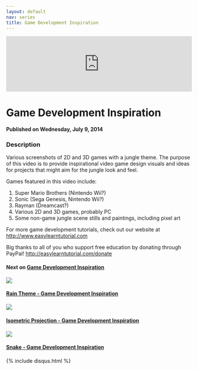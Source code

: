 ```yaml
---
layout: default
nav: series
title: Game Development Inspiration
---
```


<div class="container">
    <div class="row mt grid">
        <div class="mt"></div>
        <div class="row" style="margin-bottom: 20px;">
            <div class="col-sm-push-1 col-sm-10 col-md-push-2 col-md-8">
                <div class="video-container">
                    <iframe width="100%" src="https://www.youtube.com/embed/0qYr5IoSBZY" frameborder="0" allowfullscreen></iframe>
                </div>
            </div>
            <div class="clearfix"></div>
            <div class="col-md-8">
                <h1>Game Development Inspiration</h1>
                <h4>Published on Wednesday, July 9, 2014</h4>
                <h3>Description</h3>
                <p>Various screenshots of 2D and 3D games with a jungle theme. The purpose of this video is to provide inspirational video game design visuals and ideas for projects that might aim for the jungle look and feel.

Games featured in this video include:

1. Super Mario Brothers (Nintendo Wii?)
2. Sonic (Sega Genesis, Nintendo Wii?)
3. Rayman (Dreamcast?)
4. Various 2D and 3D games, probably PC
5. Some non-game jungle scene stills and paintings, including pixel art

For more game development tutorials, check out our website at http://www.easylearntutorial.com

Big thanks to all of you who support free education by donating through PayPal! http://easylearntutorial.com/donate</p>
            </div>
            <div class="col-md-4">
                <h4>Next on <a href="/series/game-development-inspiration">Game Development Inspiration</a></h4><div class="row" style="margin-bottom: 20px">
            <div class="col-md-6">
                <a href="/series/game-development-inspiration/rain-theme-game-development-inspiration">
                    <img src="/img/blank.gif" data-echo="https://i.ytimg.com/vi/j8aNPce5oOo/hqdefault.jpg" class="img-responsive" />
                </a>
            </div>
            <div class="col-md-6">
                <h4>
                    <a href="/series/game-development-inspiration/rain-theme-game-development-inspiration">Rain Theme - Game Development Inspiration</a>
                </h4>
            </div>
        </div><div class="row" style="margin-bottom: 20px">
            <div class="col-md-6">
                <a href="/series/game-development-inspiration/isometric-projection-game-development-inspiration">
                    <img src="/img/blank.gif" data-echo="https://i.ytimg.com/vi/ilY1plZHwRk/hqdefault.jpg" class="img-responsive" />
                </a>
            </div>
            <div class="col-md-6">
                <h4>
                    <a href="/series/game-development-inspiration/isometric-projection-game-development-inspiration">Isometric Projection - Game Development Inspiration</a>
                </h4>
            </div>
        </div><div class="row" style="margin-bottom: 20px">
            <div class="col-md-6">
                <a href="/series/game-development-inspiration/snake-game-development-inspiration">
                    <img src="/img/blank.gif" data-echo="https://i.ytimg.com/vi/YMininaLufU/hqdefault.jpg" class="img-responsive" />
                </a>
            </div>
            <div class="col-md-6">
                <h4>
                    <a href="/series/game-development-inspiration/snake-game-development-inspiration">Snake - Game Development Inspiration</a>
                </h4>
            </div>
        </div>
            </div>
            <div class="col-md-8">
                {% include disqus.html %}
            </div>
        </div>
    </div>
    <div class="row mt grid"></div>
</div>
